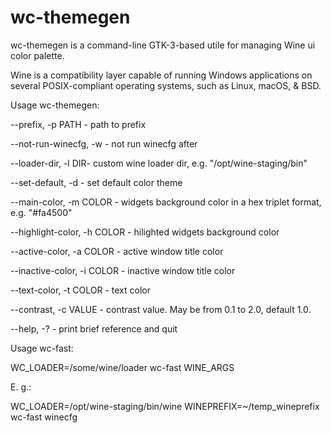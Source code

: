 # wc-themegen

wc-themegen is a command-line GTK-3-based utile for managing Wine ui color palette.

Wine is a compatibility layer capable of running Windows applications on several POSIX-compliant operating systems, such as Linux, macOS, & BSD.



Usage wc-themegen:

--prefix, -p PATH - path to prefix

--not-run-winecfg, -w - not run winecfg after

--loader-dir, -l DIR- custom wine loader dir, e.g. "/opt/wine-staging/bin"

--set-default, -d - set default color theme

--main-color, -m COLOR - widgets background color in a hex triplet format, e.g. "#fa4500"

--highlight-color, -h COLOR - hilighted widgets background color 

--active-color, -a COLOR - active window title color 

--inactive-color, -i COLOR - inactive window title color

--text-color, -t COLOR - text color 

--contrast, -c VALUE - contrast value. May be from 0.1 to 2.0, default 1.0. 

--help, -? - print brief reference and quit



Usage wc-fast:

WC_LOADER=/some/wine/loader wc-fast WINE_ARGS

E. g.:

WC_LOADER=/opt/wine-staging/bin/wine WINEPREFIX=~/temp_wineprefix wc-fast winecfg
